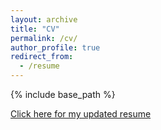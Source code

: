 ```yaml
---
layout: archive
title: "CV"
permalink: /cv/
author_profile: true
redirect_from:
  - /resume
---
```


{% include base_path %}

[Click here for my updated resume](https://narendoraiswamy.github.io/files/resume.pdf)
